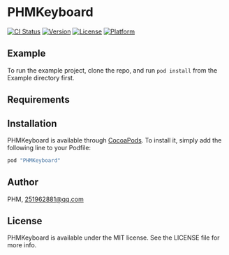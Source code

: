 # PHMKeyboard

[![CI Status](http://img.shields.io/travis/PHM/PHMKeyboard.svg?style=flat)](https://travis-ci.org/PHM/PHMKeyboard)
[![Version](https://img.shields.io/cocoapods/v/PHMKeyboard.svg?style=flat)](http://cocoapods.org/pods/PHMKeyboard)
[![License](https://img.shields.io/cocoapods/l/PHMKeyboard.svg?style=flat)](http://cocoapods.org/pods/PHMKeyboard)
[![Platform](https://img.shields.io/cocoapods/p/PHMKeyboard.svg?style=flat)](http://cocoapods.org/pods/PHMKeyboard)

## Example

To run the example project, clone the repo, and run `pod install` from the Example directory first.

## Requirements

## Installation

PHMKeyboard is available through [CocoaPods](http://cocoapods.org). To install
it, simply add the following line to your Podfile:

```ruby
pod "PHMKeyboard"
```

## Author

PHM, 251962881@qq.com

## License

PHMKeyboard is available under the MIT license. See the LICENSE file for more info.
